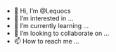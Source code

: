 - 👋 Hi, I’m @Lequocs
- 👀 I’m interested in ...
- 🌱 I’m currently learning ...
- 💞️ I’m looking to collaborate on ...
- 📫 How to reach me ...

<!---
Lequocs/Lequocs is a ✨ special ✨ repository because its `README.md` (this file) appears on your GitHub profile.
You can click the Preview link to take a look at your changes.
--->
